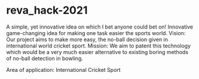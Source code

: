 # reva_hack-2021
A simple, yet innovative idea on which I bet anyone could bet on!
Innovative game-changing idea for making one task easier the sports world.
Vision: Our project aims to make more easy, the no-ball decision given in international world cricket sport.
Mission: We aim to patent this technology which would be a very much easier alternative to existing boring methods of no-ball detection in bowling.

Area of application: International Cricket Sport


